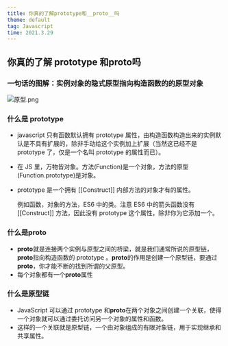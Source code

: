 ```yaml
---
title: 你真的了解prototype和__proto__吗
theme: default
tag: Javascript
time: 2021.3.29
---
```


## 你真的了解 prototype 和**proto**吗

### 一句话的图解：**实例对象的隐式原型指向构造函数的的原型对象**

![原型.png](https://p9-juejin.byteimg.com/tos-cn-i-k3u1fbpfcp/cc97d23d54324e74b8cb4e219c344aa0~tplv-k3u1fbpfcp-watermark.image)

### 什么是 prototype

- javascript 只有函数默认拥有 prototype 属性，由构造函数构造出来的实例默认是不具有扩展的，除非手动给这个实例加上扩展（当然这已经不是 prototype 了，仅是一个名叫 prototype 的属性而已）。
- 在 JS 里，万物皆对象。方法(Function)是一个对象，方法的原型(Function.prototype)是对象。
- prototype 是一个拥有 [[Construct]] 内部方法的对象才有的属性。

  例如函数，对象的方法，ES6 中的类。注意 ES6 中的箭头函数没有 [[Construct]] 方法，因此没有 prototype 这个属性，除非你为它添加一个。

### 什么是**proto**

- **proto**就是连接两个实例与原型之间的桥梁，就是我们通常所说的原型链，**proto**指向构造函数的 prototype 。**proto**的作用是创建一个原型链，要通过**proto**，你才能不断的找到所谓的父原型。
- 每个对象都有一个**proto**属性

### 什么是原型链

- JavaScript 可以通过 prototype 和**proto**在两个对象之间创建一个关联，使得一个对象就可以通过委托访问另一个对象的属性和函数。
- 这样的一个关联就是原型链，一个由对象组成的有限对象链，用于实现继承和共享属性。
